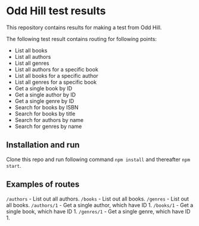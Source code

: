 # Odd Hill test results

This repository contains results for making a test from Odd Hill.

The following test result contains routing for following points:

- List all books
- List all authors
- List all genres
- List all authors for a specific book
- List all books for a specific author
- List all genres for a specific book
- Get a single book by ID
- Get a single author by ID
- Get a single genre by ID
- Search for books by ISBN
- Search for books by title
- Search for authors by name
- Search for genres by name

## Installation and run

Clone this repo and run following command `npm install` and thereafter `npm start`.

## Examples of routes

`/authors` - List out all authors.
`/books` - List out all books.
`/genres` - List out all books.
`/authors/1` - Get a single author, which have ID 1.
`/books/1` - Get a single book, which have ID 1.
`/genres/1` - Get a single genre, which have ID 1.
